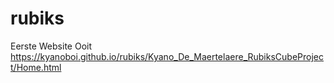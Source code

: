 # rubiks
Eerste Website Ooit
https://kyanoboi.github.io/rubiks/Kyano_De_Maertelaere_RubiksCubeProject/Home.html




